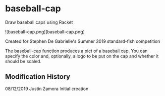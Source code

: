 # baseball-cap
Draw baseball caps using Racket

!(baseball-cap.png)[baseball-cap.png]

Created for Stephen De Gabrielle's Summer 2019 standard-fish competition

The baseball-cap function produces a pict of a baseball cap. You can specify the color and, optionally, a logo to be put on the cap and whether it should be scaled.

Modification History
-------------------------------------------------
08/12/2019   Justin Zamora   Initial creation
